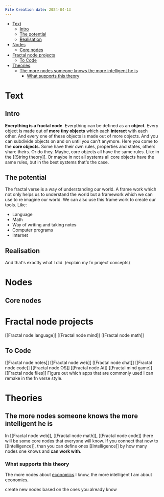 ```yaml
---
File Creation date: 2024-04-13
---
```

- [Text](#text)
	- [Intro](#intro)
	- [The potential](#the-potential)
	- [Realisation](#realisation)
- [Nodes](#nodes)
	- [Core nodes](#core-nodes)
- [Fractal node projects](#fractal-node-projects)
	- [To Code](#to-code)
- [Theories](#theories)
	- [The more nodes someone knows the more intelligent he is](#the-more-nodes-someone-knows-the-more-intelligent-he-is)
		- [What supports this theory](#what-supports-this-theory)

# Text
## Intro
**Everything is a fractal node**. Everything can be defined as an **object**. Every object is made out of **more tiny objects** which each **interact** with each other. And every one of these objects is made out of more objects. And you can subdivide objects on and on until you can't anymore. Here you come to the **core objects**. Some have their own rules, properties and states, others share theirs. 
Or do they. Maybe, core objects all have the same rules. Like in the [[String theory]]. Or maybe in not all systems all core objects have the same rules, but in the best systems that's the case.
## The potential
The fractal verse is a way of understanding our world. A frame work which not only helps us to understand the world but a framework which we can use to re imagine our world. We can also use this frame work to create our tools. Like:
- Language
- Math
- Way of writing and taking notes 
-  Computer programs
-  Internet
## Realisation
And that's exactly what I did. (explain my fn project concepts)
# Nodes
## Core nodes
 

# Fractal node projects 
[[Fractal node language]]
[[Fractal node mind]]
[[Fractal node math]]
## To Code

[[Fractal node notes]]
[[Fractal node web]]
[[Fractal node chat]]
[[Fractal node code]]
[[Fractal node OS]]
[[Fractal node Ai]]
[[Fractal mind game]]
[[Fractal node files]]
Figure out which apps that are commonly used I can remake in the fn verse style.
# Theories
## The more nodes someone knows the more intelligent he is
In [[Fractal node web]], [[Fractal node math]], [[Fractal node code]] there will be some core nodes that everyone will know. If you connect that now to [[Intelligence]], than you can define ones [[Intelligence]] by how many nodes one knows and **can work with**.
### What supports this theory
The more nodes about [economics](BwL) I know, the more intelligent I am about economics.


create new nodes based on the ones you already know